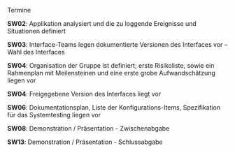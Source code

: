 Termine

**SW02**: Applikation analysiert und die zu loggende Ereignisse und Situationen definiert

**SW03**: Interface-Teams legen dokumentierte Versionen des Interfaces vor – Wahl des Interfaces

**SW04**: Organisation der Gruppe ist definiert; erste Risikoliste, sowie ein Rahmenplan mit Meilensteinen und eine erste grobe Aufwandschätzung liegen vor

**SW04**: Freigegebene Version des Interfaces liegt vor

**SW06**: Dokumentationsplan, Liste der Konfigurations-Items, Spezifikation für das Systemtesting liegen vor

**SW08**: Demonstration / Präsentation - Zwischenabgabe

**SW13**: Demonstration / Präsentation - Schlussabgabe
